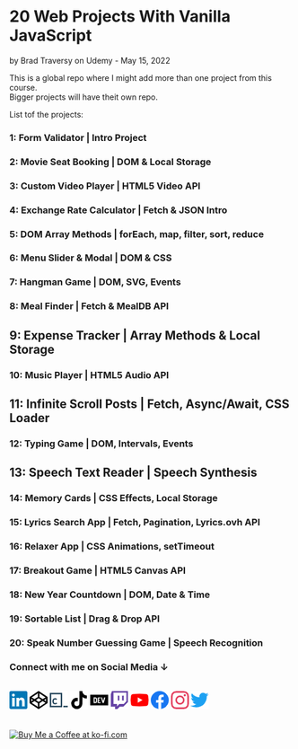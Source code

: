 <h1>20 Web Projects With Vanilla JavaScript</h1>
<p> by Brad Traversy on Udemy - May 15, 2022</p>
  
<p>This is a global repo where I might add more than one project from this course. <br>
Bigger projects will have theit own repo.</p>
  
<p>List tof the projects:</p>

<h3>1: Form Validator | Intro Project</h3></li>
<h3>2: Movie Seat Booking | DOM & Local Storage</h3> 
<h3>3: Custom Video Player | HTML5 Video API</h3>
<h3>4: Exchange Rate Calculator | Fetch & JSON Intro</h3> 
<h3>5: DOM Array Methods | forEach, map, filter, sort, reduce</h3> 
<h3>6: Menu Slider & Modal | DOM & CSS</h3> 
<h3>7: Hangman Game | DOM, SVG, Events</h3> 
<h3>8: Meal Finder | Fetch & MealDB API</h3> 
<h2>9: Expense Tracker | Array Methods & Local Storage</h2> 
<h3>10: Music Player | HTML5 Audio API</h3> 
<h2>11: Infinite Scroll Posts | Fetch, Async/Await, CSS Loader</h2> 
<h3>12: Typing Game | DOM, Intervals, Events</h3> 
<h2>13: Speech Text Reader | Speech Synthesis</h2> 
<h3>14: Memory Cards | CSS Effects, Local Storage</h3> 
<h3>15: Lyrics Search App | Fetch, Pagination, Lyrics.ovh API</h3> 
<h3>16: Relaxer App | CSS Animations, setTimeout</h3> 
<h3>17: Breakout Game | HTML5 Canvas API</h3> 
<h3>18: New Year Countdown | DOM, Date & Time</h3> 
<h3>19: Sortable List | Drag & Drop API</h3> 
<h3>20: Speak Number Guessing Game | Speech Recognition</h3> 

<h3>Connect with me on Social Media ↓</h3>
<br/>
<a href="https://www.linkedin.com/in/esteecodes/" target="_blank"><img src="https://github.com/esteecodes/icons/blob/main/icomoon/PNG/linkedin.png?raw=true"></a>
<a href="https://codepen.io/esteecodes" target="_blank"><img src="https://github.com/esteecodes/icons/blob/main/icomoon/PNG/codepen.png?raw=true"></a>
<a href="https://www.codecademy.com/profiles/esteecodes" target="_blank"><img src="https://github.com/esteecodes/icons/blob/main/icomoon/PNG/codecademy.png?raw=true"></a>
<a href="https://www.tiktok.com/@esteecodes" target="_blank"><img src="https://github.com/esteecodes/icons/blob/main/icomoon/PNG/tiktok.png?raw=true"></a>
<a href="https://dev.to/esteecodes" target="_blank"><img src="https://github.com/esteecodes/icons/blob/main/icomoon/PNG/dev-dot-to.png?raw=true"></a>
<a href="https://www.twitch.tv/esteecodes" target="_blanc"><img src="https://github.com/esteecodes/icons/blob/main/icomoon/PNG/twitch.png?raw=true"></a>
<a href="https://www.youtube.com/c/EsteeCodes" target="_blank"><img src="https://github.com/esteecodes/icons/blob/main/icomoon/PNG/youtube.png?raw=true"></a>
<a href="https://www.facebook.com/esteecodes" target="_blank"><img src="https://github.com/esteecodes/icons/blob/main/icomoon/PNG/facebook.png?raw=true"></a>
<a href="https://www.instagram.com/esteecodes/" target="_blank"><img src="https://github.com/esteecodes/icons/blob/main/icomoon/PNG/instagram.png?raw=true"></a>
<a href="https://twitter.com/esteecodes" target="_blank"><img src="https://github.com/esteecodes/icons/blob/main/icomoon/PNG/twitter.png?raw=true"></a>
<br><br><br>
<a href='https://ko-fi.com/esteecodes' target='_blank'><img height='36' style='border:0px;height:36px;' src='https://cdn.ko-fi.com/cdn/kofi2.png?v=3' border='0' alt='Buy Me a Coffee at ko-fi.com' /></a>

  
  
